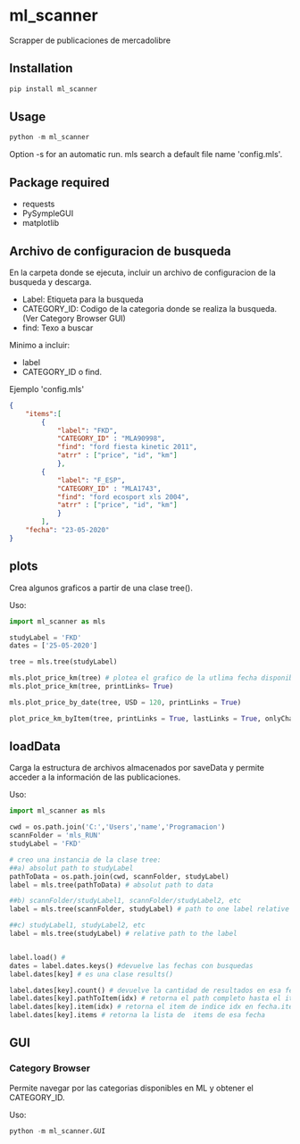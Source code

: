 # ml_scanner

Scrapper de publicaciones de mercadolibre

## Installation

```python
pip install ml_scanner
```

## Usage

```python
python -m ml_scanner
```

Option -s for an automatic run. mls search a default file name 'config.mls'.

## Package required

- requests
- PySympleGUI
- matplotlib

## Archivo de configuracion de busqueda

En la carpeta donde se ejecuta, incluir un archivo de configuracion de la busqueda y descarga.

- Label: Etiqueta para la busqueda
- CATEGORY_ID: Codigo de la categoria donde se realiza la busqueda. (Ver Category Browser GUI)
- find: Texo a buscar

Minimo a incluir:

- label
- CATEGORY_ID o find.

Ejemplo 'config.mls'

```json
{
    "items":[
        {
            "label": "FKD",
            "CATEGORY_ID" : "MLA90998",
            "find": "ford fiesta kinetic 2011",
            "atrr" : ["price", "id", "km"]
            },
        {
            "label": "F_ESP",
            "CATEGORY_ID" : "MLA1743",
            "find": "ford ecosport xls 2004",
            "atrr" : ["price", "id", "km"]
            }
        ],
    "fecha": "23-05-2020"
}
```

## plots

Crea algunos graficos a partir de una clase tree().

Uso:

```python
import ml_scanner as mls

studyLabel = 'FKD'
dates = ['25-05-2020']

tree = mls.tree(studyLabel)

mls.plot_price_km(tree) # plotea el grafico de la utlima fecha disponible
mls.plot_price_km(tree, printLinks= True)

mls.plot_price_by_date(tree, USD = 120, printLinks = True)

plot_price_km_byItem(tree, printLinks = True, lastLinks = True, onlyChangesLinks = True)
```

## loadData

Carga la estructura de archivos almacenados por saveData y permite acceder a la información de las publicaciones.

Uso:

```python
import ml_scanner as mls

cwd = os.path.join('C:','Users','name','Programacion')
scannFolder = 'mls_RUN'
studyLabel = 'FKD'

# creo una instancia de la clase tree:
##a) absolut path to studyLabel
pathToData = os.path.join(cwd, scannFolder, studyLabel)
label = mls.tree(pathToData) # absolut path to data

##b) scannFolder/studyLabel1, scannFolder/studyLabel2, etc
label = mls.tree(scannFolder, studyLabel) # path to one label relative to the scan folder with multiple studyLabels

##c) studyLabel1, studyLabel2, etc
label = mls.tree(studyLabel) # relative path to the label


label.load() #
dates = label.dates.keys() #devuelve las fechas con busquedas
label.dates[key] # es una clase results()

label.dates[key].count() # devuelve la cantidad de resultados en esa fecha
label.dates[key].pathToItem(idx) # retorna el path completo hasta el item de indice idx en fecha.items[idx]
label.dates[key].item(idx) # retorna el item de indice idx en fecha.items[idx]
label.dates[key].items # retorna la lista de  items de esa fecha
```

## GUI

### Category Browser

Permite navegar por las categorias disponibles en ML y obtener el CATEGORY_ID.

Uso:

```python
python -m ml_scanner.GUI
```
